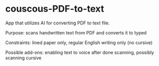 # couscous-PDF-to-text
App that utilizes AI for converting PDF to text file. 

Purpose: scans handwritten text from PDF and converts it to typed

Constraints: lined paper only, regular English writing only (no cursive)

Possible add-ons: enabling text to voice after done scanning, possibly scanning cursive
